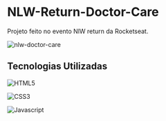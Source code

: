 # NLW-Return-Doctor-Care
  <p>Projeto feito no evento NlW return  da Rocketseat.</p>
  
![nlw-doctor-care](https://user-images.githubusercontent.com/91050670/167928583-11b86f74-b1a4-4bd9-8c86-9dc4d0db96b4.gif)

## Tecnologias Utilizadas

![HTML5](https://img.shields.io/badge/html5-%23E34F26.svg?style=for-the-badge&logo=html5&logoColor=white)

![CSS3](https://img.shields.io/badge/css3-%231572B6.svg?style=for-the-badge&logo=css3&logoColor=white)

![Javascript](https://img.shields.io/badge/JavaScript-F7DF1E?style=for-the-badge&logo=javascript&logoColor=black)
